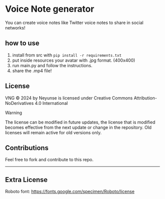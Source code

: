 # Voice Note generator

You can create voice notes like Twitter voice notes to share in social networks!

## how to use

1. install from src with `pip install -r requirements.txt`
2. put inside resources your avatar with .jpg format. (400x400)
3. run main.py and follow the instructions.
4. share the .mp4 file!

## License

VNG © 2024 by Neyunse is licensed under Creative Commons Attribution-NoDerivatives 4.0 International

> [!WARNING]  
> The license can be modified in future updates, the license that is modified becomes effective from the next update or change in the repository. Old licenses will remain active for old versions only.

## Contributions

Feel free to fork and contribute to this repo.

---

## Extra License

Roboto font: https://fonts.google.com/specimen/Roboto/license
